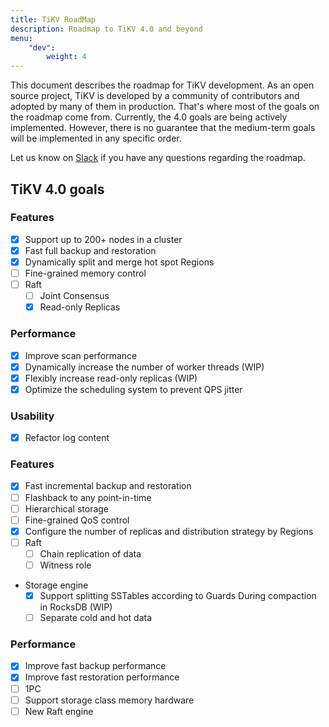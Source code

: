 ```yaml
---
title: TiKV RoadMap
description: Roadmap to TiKV 4.0 and beyond
menu:
    "dev":
        weight: 4
---
```


This document describes the roadmap for TiKV development. As an open source project, TiKV is developed by a community of contributors and adopted by many of them in production. That's where most of the goals on the roadmap come from. Currently, the 4.0 goals are being actively implemented. However, there is no guarantee that the medium-term goals will be implemented in any specific order.

Let us know on [Slack](https://tikv-wg.slack.com/join/shared_invite/enQtNTUyODE4ODU2MzI0LWVlMWMzMDkyNWE5ZjY1ODAzMWUwZGVhNGNhYTc3MzJhYWE0Y2FjYjliYzY1OWJlYTc4OWVjZWM1NDkwN2QxNDE) if you have any questions regarding the roadmap.

## TiKV 4.0 goals

### Features

- [x] Support up to 200+ nodes in a cluster
- [x] Fast full backup and restoration
- [x] Dynamically split and merge hot spot Regions
- [ ] Fine-grained memory control
- [ ] Raft
    + [ ] Joint Consensus
    + [x] Read-only Replicas

### Performance

- [x] Improve scan performance
- [x] Dynamically increase the number of worker threads (WIP)
- [x] Flexibly increase read-only replicas (WIP)
- [x] Optimize the scheduling system to prevent QPS jitter

### Usability

- [x] Refactor log content

### Features

- [x] Fast incremental backup and restoration
- [ ] Flashback to any point-in-time
- [ ] Hierarchical storage
- [ ] Fine-grained QoS control
- [x] Configure the number of replicas and distribution strategy by Regions
- [ ] Raft
    + [ ] Chain replication of data
    + [ ] Witness role
- Storage engine
    + [x] Support splitting SSTables according to Guards During compaction in RocksDB (WIP)
    + [ ] Separate cold and hot data

### Performance

- [x] Improve fast backup performance
- [x] Improve fast restoration performance
- [ ] 1PC
- [ ] Support storage class memory hardware
- [ ] New Raft engine
